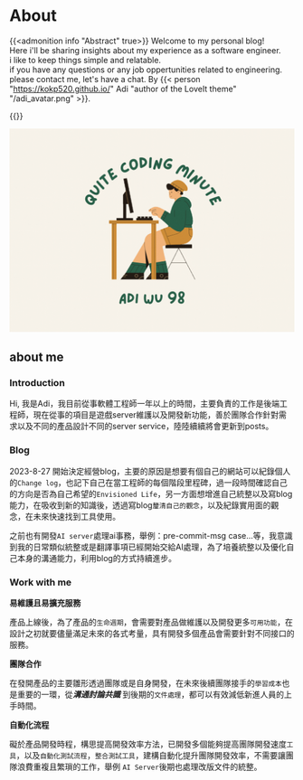 # About


{{<admonition info "Abstract" true>}}
Welcome to my personal blog!<br>
 Here i'll be sharing insights about my experience as a software engineer.
 <br> i like to keep things simple and relatable. <br>
if you have any questions or any job oppertunities related to engineering. please contact me, let's have a chat.
 By {{< person "https://kokp520.github.io/" Adi "author of the LoveIt theme" "/adi_avatar.png" >}}.

{{</admonition>}}

![Hugo Theme LoveIt](/MAN_TYPING.gif)

## about me

### Introduction

Hi, 我是Adi，我目前從事軟體工程師一年以上的時間，主要負責的工作是後端工程師，現在從事的項目是遊戲server維護以及開發新功能，善於團隊合作針對需求以及不同的產品設計不同的server service，陸陸續續將會更新到posts。

### Blog

2023-8-27 開始決定經營blog，主要的原因是想要有個自己的網站可以紀錄個人的`Change log`，也記下自己在當工程師的每個階段里程碑，過一段時間確認自己的方向是否為自己希望的`Envisioned Life`，另一方面想增進自己統整以及寫blog能力，在吸收到新的知識後，透過寫blog`釐清自己的觀念`，以及紀錄實用面的觀念，在未來快速找到工具使用。

之前也有開發`AI server`處理ai事務，舉例：pre-commit-msg case...等，我意識到我的日常類似統整或是翻譯事項已經開始交給AI處理，為了培養統整以及優化自己本身的溝通能力，利用blog的方式持續進步。

### Work with me 

**易維護且易擴充服務**

產品上線後，為了產品的`生命週期`，會需要對產品做維護以及開發更多`可用功能`，在設計之初就要儘量滿足未來的各式考量，具有開發多個產品會需要針對不同接口的服務。

**團隊合作**

在發開產品的主要雛形透過團隊或是自身開發，在未來後續團隊接手的`學習成本`也是重要的一環，從***溝通討論共識*** 到後期的`文件處理`，都可以有效減低新進人員的上手時間。

**自動化流程**

礙於產品開發時程，構思提高開發效率方法，已開發多個能夠提高團隊開發速度`工具`，以及`自動化測試流程`，`整合測試工具`，建構自動化提升團隊開發效率，不需要讓團隊浪費重複且繁瑣的工作，舉例 `AI Server`後期也處理改版文件的統整。




